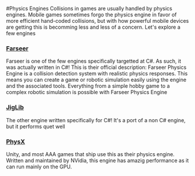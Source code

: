#Physics Engines
Collisions in games are usually handled by physics engines. Mobile games sometimes forgo the physics engine in favor of more efficient hand-coded collisions, but with how powerful mobile devices are getting this is becomming less and less of a concern. Let's explore a few engines

### [Farseer](https://farseerphysics.codeplex.com/)

Farseer is one of the few engines specifically targetted at C#. As such, it was actually written in C#! This is their official description: Farseer Physics Engine is a collision detection system with realistic physics responses. This means you can create a game or robotic simulation easily using the engine and the associated tools. Everything from a simple hobby game to a complex robotic simulation is possible with Farseer Physics Engine

### [JigLib](http://jiglibx.codeplex.com/)
The other engine written specifically for C#! It's a port of a non C# engine, but it performs quet well

### [PhysX](http://www.geforce.com/hardware/technology/physx)
Unity, and most AAA games that ship use this as their physics engine. Written and maintained by NVidia, this engine has amazig performance as it can run mainly on the GPU.
